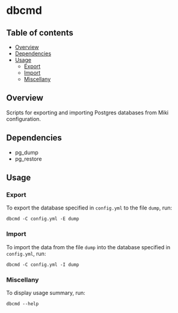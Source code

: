 dbcmd
=====


<a name="toc">Table of contents</a>
-----------------------------------

- [Overview](#overview)
- [Dependencies](#dependencies)
- [Usage](#usage)
  + [Export](#export)
  + [Import](#import)
  + [Miscellany](#miscellany)


<a name="overview">Overview</a>
-------------------------------

Scripts for exporting and importing Postgres databases from Miki configuration.


<a name="dependencies">Dependencies</a>
---------------------------------------

- pg_dump
- pg_restore


<a name="usage">Usage</a>
-------------------------

### <a name="export">Export</a>

To export the database specified in `config.yml` to the file `dump`, run:

    dbcmd -C config.yml -E dump


### <a name="import">Import</a>

To import the data from the file `dump` into the database specified in `config.yml`, run:

    dbcmd -C config.yml -I dump


### <a name="miscellany">Miscellany</a>

To display usage summary, run:

    dbcmd --help

